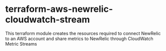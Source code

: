 # terraform-aws-newrelic-cloudwatch-stream
This terraform module creates the resources required to connect NewRelic to an AWS account and share metrics to NewRelic through CloudWatch Metric Streams
